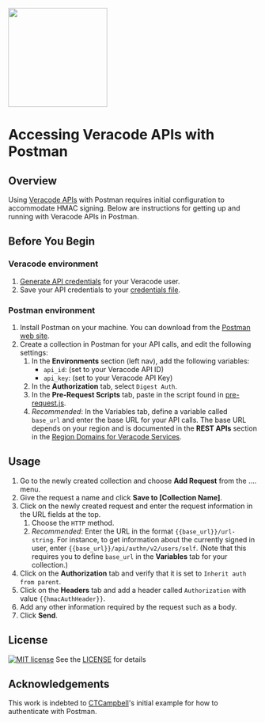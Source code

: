 <img src="https://docs.veracode.com/internal/api/webapp/header/logo" width="200" /><br>

# Accessing Veracode APIs with Postman

## Overview

Using [Veracode APIs](https://docs.veracode.com/r/c_gettingstarted) with Postman requires initial configuration to accommodate HMAC signing. Below are instructions for getting up and running with Veracode APIs in Postman.

## Before You Begin

### Veracode environment

1. [Generate API credentials](https://docs.veracode.com/r/t_create_api_creds) for your Veracode user.
1. Save your API credentials to your [credentials file](https://docs.veracode.com/r/c_configure_api_cred_file).

### Postman environment

1. Install Postman on your machine. You can download from the [Postman web site](https://www.postman.com/downloads/).
1. Create a collection in Postman for your API calls, and edit the following settings:
    1. In the **Environments** section (left nav), add the following variables:
        - `api_id`: (set to your Veracode API ID)
        - `api_key`: (set to your Veracode API Key)
    1. In the **Authorization** tab, select `Digest Auth`.
    1. In the **Pre-Request Scripts** tab, paste in the script found in [pre-request.js](https://github.com/veracode/veracode-postman/blob/main/pre-request.js).
    1. *Recommended*: In the Variables tab, define a variable called `base_url` and enter the base URL for your API calls. The base URL depends on your region and is documented in the **REST APIs** section in the [Region Domains for Veracode Services](https://docs.veracode.com/r/Region_Domains_for_Veracode_APIs).

## Usage

1. Go to the newly created collection and choose **Add Request** from the …. menu.
1. Give the request a name and click **Save to [Collection Name]**.
1. Click on the newly created request and enter the request information in the URL fields at the top.
    1. Choose the `HTTP` method.
    1. *Recommended*: Enter the URL in the format `{{base_url}}/url-string`. For instance, to get information about the currently signed in user, enter `{{base_url}}/api/authn/v2/users/self`. (Note that this requires you to define `base_url` in the **Variables** tab for your collection.)
1. Click on the **Authorization** tab and verify that it is set to `Inherit auth from parent`.
1. Click on the **Headers** tab and add a header called `Authorization` with value `{{hmacAuthHeader}}`.
1. Add any other information required by the request such as a body.
1. Click **Send**.

<!-- ## Postman Example Collection

An example Postman collection is provided here. The Collection is a JSON package and includes the pre-request script as well as {{base_ur}} variables for production calls. Upload it into your Postman application by selecting Import and dragging the file into the File window. There is a call chaining example provided but it requires you to also set up an Environment (Environments → + to set up new → set created Environment to active with √) in order to save the output of the first request for use in subsequent requests. It also includes an example that could be used in a runner for repeated iterations over a json or csv file. -->

## License

[![MIT license](https://img.shields.io/badge/License-MIT-blue.svg)](LICENSE)
See the [LICENSE](https://github.com/veracode/.github/blob/main/LICENSE) for details

## Acknowledgements

This work is indebted to [CTCampbell](https://github.com/ctcampbell)'s initial example for how to authenticate with Postman.
